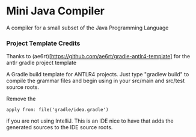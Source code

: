 # Mini Java Compiler

A compiler for a small subset of the Java Programming Language


### Project Template Credits

Thanks to (ae6rt)[https://github.com/ae6rt/gradle-antlr4-template] for 
the antlr gradle project template 

A Gradle build template for ANTLR4 projects.  Just type "gradlew
build" to compile the grammar files and begin using in your src/main
and src/test source roots.

Remove the 

	apply from: file('gradle/idea.gradle')

if you are not using IntelliJ.  This is an IDE nice to have that
adds the generated sources to the IDE source roots.
